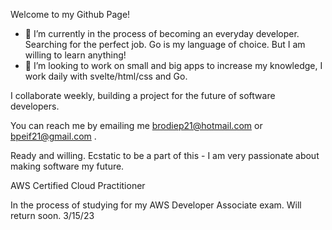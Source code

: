Welcome to my Github Page!


- 🔭 I’m currently in the process of becoming an everyday developer. Searching for the perfect job.  Go is my language of choice. But I am willing to learn anything!
- 👯 I’m looking to work on small and big apps to increase my knowledge, I work daily with svelte/html/css and Go.

I collaborate weekly, building a project for the future of software developers. 


You can reach me by emailing me brodiep21@hotmail.com or bpeif21@gmail.com .


Ready and willing. Ecstatic to be a part of this - I am very passionate about making software my future. 


AWS Certified Cloud Practitioner 

In the process of studying for my AWS Developer Associate exam.  Will return soon. 3/15/23

